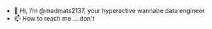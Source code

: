 - 👋 Hi, I’m @madmats2137, your hyperactive wannabe data engineer
- 📫 How to reach me ... don't


<!---
madmats2137/madmats2137 is a ✨ special ✨ repository because its `README.md` (this file) appears on your GitHub profile.
You can click the Preview link to take a look at your changes.
--->

